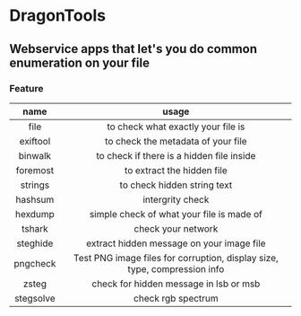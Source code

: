 # DragonTools

## Webservice apps that let's you do common enumeration on your file

### Feature

|name|usage|
|:---:|:---:|
|file|to check what exactly your file is|
|exiftool|to check the metadata of your file|
|binwalk|to check if there is a hidden file inside|
|foremost|to extract the hidden file|
|strings|to check hidden string text|
|hashsum|intergrity check|
|hexdump|simple check of what your file is made of|
|tshark|check your network|
|steghide|extract hidden message on your image file|
|pngcheck|Test PNG image files for corruption, display size, type, compression info|
|zsteg|check for hidden message in lsb or msb|
|stegsolve|check rgb spectrum|
